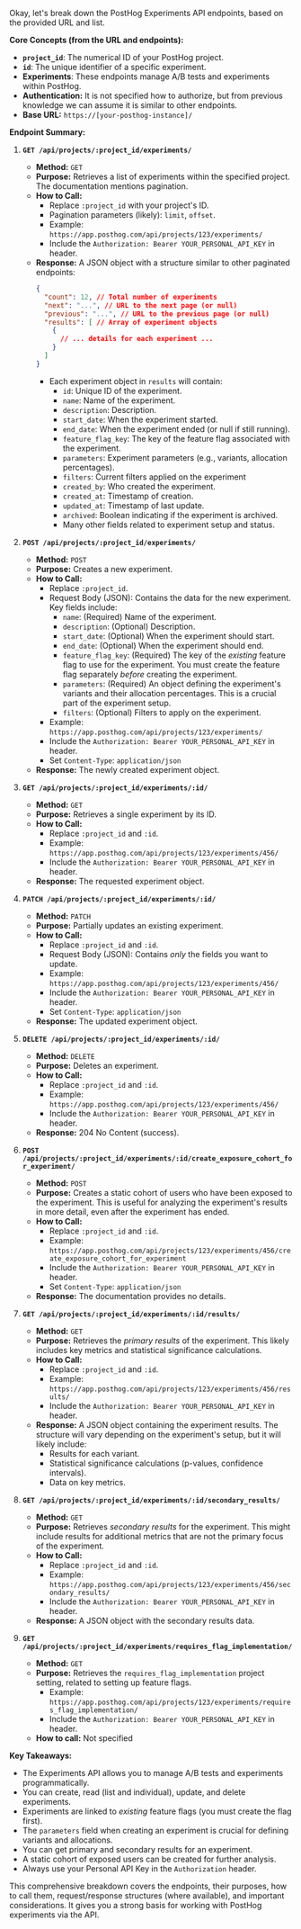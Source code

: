 Okay, let's break down the PostHog Experiments API endpoints, based on the provided URL and list.

**Core Concepts (from the URL and endpoints):**

*   **`project_id`**: The numerical ID of your PostHog project.
*   **`id`**: The unique identifier of a specific experiment.
*   **Experiments**: These endpoints manage A/B tests and experiments within PostHog.
* **Authentication:** It is not specified how to authorize, but from previous knowledge we can assume it is similar to other endpoints.
*   **Base URL:** `https://[your-posthog-instance]/`

**Endpoint Summary:**

1.  **`GET /api/projects/:project_id/experiments/`**

    *   **Method:** `GET`
    *   **Purpose:** Retrieves a list of experiments within the specified project.  The documentation mentions pagination.
    *   **How to Call:**
        *   Replace `:project_id` with your project's ID.
        *   Pagination parameters (likely): `limit`, `offset`.
        *   Example: `https://app.posthog.com/api/projects/123/experiments/`
        *   Include the `Authorization: Bearer YOUR_PERSONAL_API_KEY` in header.
    *   **Response:** A JSON object with a structure similar to other paginated endpoints:
        ```json
        {
          "count": 12, // Total number of experiments
          "next": "...", // URL to the next page (or null)
          "previous": "...", // URL to the previous page (or null)
          "results": [ // Array of experiment objects
            {
              // ... details for each experiment ...
            }
          ]
        }
        ```
        *   Each experiment object in `results` will contain:
            *   `id`: Unique ID of the experiment.
            *   `name`: Name of the experiment.
            *   `description`: Description.
            *   `start_date`:  When the experiment started.
            *   `end_date`: When the experiment ended (or null if still running).
            *   `feature_flag_key`: The key of the feature flag associated with the experiment.
            *   `parameters`:  Experiment parameters (e.g., variants, allocation percentages).
            *   `filters`: Current filters applied on the experiment
            *   `created_by`: Who created the experiment.
            *   `created_at`: Timestamp of creation.
            *  `updated_at`: Timestamp of last update.
            *   `archived`: Boolean indicating if the experiment is archived.
            *  Many other fields related to experiment setup and status.

2.  **`POST /api/projects/:project_id/experiments/`**

    *   **Method:** `POST`
    *   **Purpose:** Creates a new experiment.
    *   **How to Call:**
        *   Replace `:project_id`.
        *   Request Body (JSON): Contains the data for the new experiment. Key fields include:
            *   `name`: (Required) Name of the experiment.
            *   `description`: (Optional) Description.
            *   `start_date`: (Optional) When the experiment should start.
            *   `end_date`: (Optional) When the experiment should end.
            *   `feature_flag_key`: (Required) The key of the *existing* feature flag to use for the experiment.  You must create the feature flag separately *before* creating the experiment.
            *   `parameters`:  (Required) An object defining the experiment's variants and their allocation percentages. This is a crucial part of the experiment setup.
            *  `filters`: (Optional) Filters to apply on the experiment.
        *   Example:  `https://app.posthog.com/api/projects/123/experiments/`
        *   Include the `Authorization: Bearer YOUR_PERSONAL_API_KEY` in header.
         *  Set `Content-Type`: `application/json`
    *   **Response:** The newly created experiment object.

3.  **`GET /api/projects/:project_id/experiments/:id/`**

    *   **Method:** `GET`
    *   **Purpose:** Retrieves a single experiment by its ID.
    *   **How to Call:**
        *   Replace `:project_id` and `:id`.
        *   Example: `https://app.posthog.com/api/projects/123/experiments/456/`
        *   Include the `Authorization: Bearer YOUR_PERSONAL_API_KEY` in header.
    *   **Response:** The requested experiment object.

4.  **`PATCH /api/projects/:project_id/experiments/:id/`**

    *   **Method:** `PATCH`
    *   **Purpose:** Partially updates an existing experiment.
    *   **How to Call:**
        *   Replace `:project_id` and `:id`.
        *   Request Body (JSON): Contains *only* the fields you want to update.
        *   Example: `https://app.posthog.com/api/projects/123/experiments/456/`
        *   Include the `Authorization: Bearer YOUR_PERSONAL_API_KEY` in header.
        *  Set `Content-Type`: `application/json`
    *   **Response:** The updated experiment object.

5.  **`DELETE /api/projects/:project_id/experiments/:id/`**

    *   **Method:** `DELETE`
    *   **Purpose:** Deletes an experiment.
    *   **How to Call:**
        *   Replace `:project_id` and `:id`.
        *   Example: `https://app.posthog.com/api/projects/123/experiments/456/`
        *   Include the `Authorization: Bearer YOUR_PERSONAL_API_KEY` in header.
    *   **Response:** 204 No Content (success).

6.  **`POST /api/projects/:project_id/experiments/:id/create_exposure_cohort_for_experiment/`**

    *   **Method:** `POST`
    *   **Purpose:** Creates a static cohort of users who have been exposed to the experiment. This is useful for analyzing the experiment's results in more detail, even after the experiment has ended.
    *   **How to Call:**
        *   Replace `:project_id` and `:id`.
        *   Example: `https://app.posthog.com/api/projects/123/experiments/456/create_exposure_cohort_for_experiment`
        *   Include the `Authorization: Bearer YOUR_PERSONAL_API_KEY` in header.
         *  Set `Content-Type`: `application/json`
    *   **Response:** The documentation provides no details.

7.  **`GET /api/projects/:project_id/experiments/:id/results/`**

    *   **Method:** `GET`
    *   **Purpose:** Retrieves the *primary results* of the experiment. This likely includes key metrics and statistical significance calculations.
    *   **How to Call:**
        *   Replace `:project_id` and `:id`.
        *   Example: `https://app.posthog.com/api/projects/123/experiments/456/results/`
        *   Include the `Authorization: Bearer YOUR_PERSONAL_API_KEY` in header.
    *   **Response:** A JSON object containing the experiment results.  The structure will vary depending on the experiment's setup, but it will likely include:
        *   Results for each variant.
        *   Statistical significance calculations (p-values, confidence intervals).
        *   Data on key metrics.

8.  **`GET /api/projects/:project_id/experiments/:id/secondary_results/`**

    *   **Method:** `GET`
    *   **Purpose:** Retrieves *secondary results* for the experiment.  This might include results for additional metrics that are not the primary focus of the experiment.
    *   **How to Call:**
        *   Replace `:project_id` and `:id`.
        *   Example: `https://app.posthog.com/api/projects/123/experiments/456/secondary_results/`
        *   Include the `Authorization: Bearer YOUR_PERSONAL_API_KEY` in header.
    *   **Response:** A JSON object with the secondary results data.

9. **`GET /api/projects/:project_id/experiments/requires_flag_implementation/`**

    *    **Method:** `GET`
    *   **Purpose:** Retrieves the `requires_flag_implementation` project setting, related to setting up feature flags.
        *   Example: `https://app.posthog.com/api/projects/123/experiments/requires_flag_implementation/`
        *   Include the `Authorization: Bearer YOUR_PERSONAL_API_KEY` in header.
    *  **How to call:** Not specified

**Key Takeaways:**

*   The Experiments API allows you to manage A/B tests and experiments programmatically.
*   You can create, read (list and individual), update, and delete experiments.
*   Experiments are linked to *existing* feature flags (you must create the flag first).
*   The `parameters` field when creating an experiment is crucial for defining variants and allocations.
*   You can get primary and secondary results for an experiment.
*   A static cohort of exposed users can be created for further analysis.
*   Always use your Personal API Key in the `Authorization` header.

This comprehensive breakdown covers the endpoints, their purposes, how to call them, request/response structures (where available), and important considerations. It gives you a strong basis for working with PostHog experiments via the API.
